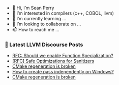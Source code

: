 - 👋 Hi, I’m Sean Perry
- 👀 I’m interested in compilers (c++, COBOL, llvm)
- 🌱 I’m currently learning ...
- 💞️ I’m looking to collaborate on ...
- 📫 How to reach me ...

<!---
s66perry/s66perry is a ✨ special ✨ repository because its `README.md` (this file) appears on your GitHub profile.
You can click the Preview link to take a look at your changes.
--->
### 📕 Latest LLVM Discourse Posts

<!-- DISCOURSE-LLVM:START -->
- [RFC: Should we enable Function Specialization?](https://discourse.llvm.org/t/rfc-should-we-enable-function-specialization/61518#post_12)
- [[RFC] Safe Optimizations for Sanitizers](https://discourse.llvm.org/t/rfc-safe-optimizations-for-sanitizers/62729#post_10)
- [CMake regeneration is broken](https://discourse.llvm.org/t/cmake-regeneration-is-broken/62788#post_4)
- [How to create pass independently on Windows?](https://discourse.llvm.org/t/how-to-create-pass-independently-on-windows/474#post_16)
- [CMake regeneration is broken](https://discourse.llvm.org/t/cmake-regeneration-is-broken/62788#post_3)
<!-- DISCOURSE-LLVM:END -->
